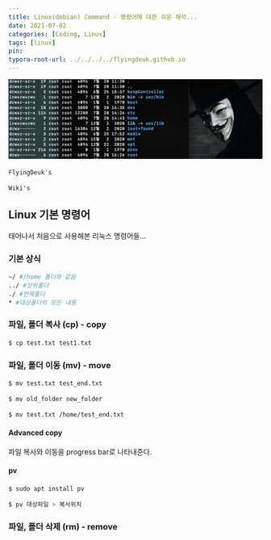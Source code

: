 ```yaml
---
title: Linux(debian) Command - 명령어에 대한 쉬운 해석...
date: 2021-07-02
categories: [Coding, Linux]
tags: [linux]
pin:
typora-root-url: ../../../../flyingdeuk.github.io
---
```



![command](/img/coding/linux/command.jpg)

`FlyingDeuk's`
>

`Wiki's`
>

## Linux 기본 명령어
태어나서 처음으로 사용해본 리눅스 명령어들...

### 기본 상식
```bash
~/ #/home 폴더와 같음
../ #상위폴더
./ #현재폴더
* #대상폴더의 모든 내용

```

### 파일, 폴더 복사 (cp) - copy
```bash
$ cp test.txt test1.txt
```

### 파일, 폴더 이동 (mv) - move
```bash
$ mv test.txt test_end.txt
```

```bash
$ mv old_folder new_folder
```

```bash
$ mv test.txt /home/test_end.txt
```
#### Advanced copy
파일 복사와 이동을 progress bar로 나타내준다.

#### pv
```bash
$ sudo apt install pv
```

```bash
$ pv 대상파일 > 복사위치
```


### 파일, 폴더 삭제 (rm) - remove
